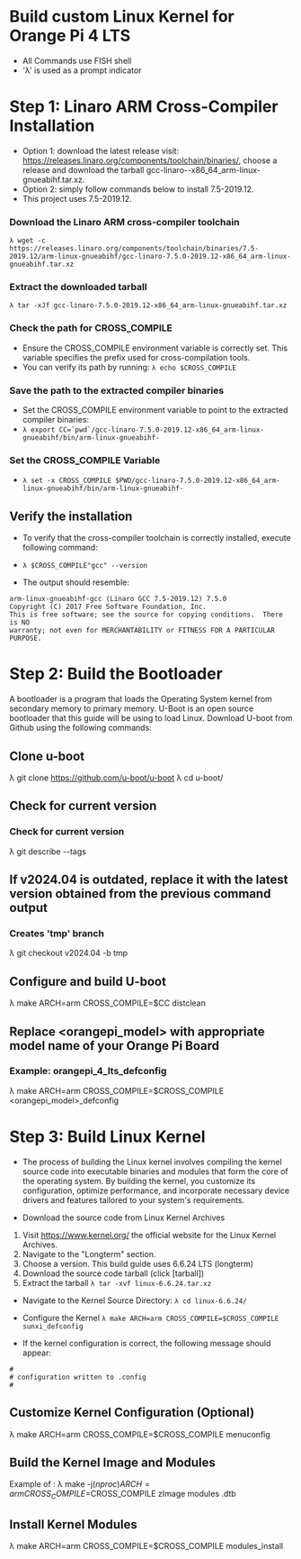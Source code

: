 # Build custom Linux Kernel for Orange Pi 4 LTS
- All Commands use FISH shell
- 'λ' is used as a prompt indicator

# Step 1: Linaro ARM Cross-Compiler Installation
- Option 1: download the latest release visit: https://releases.linaro.org/components/toolchain/binaries/, choose a release and download the tarball gcc-linaro--x86_64_arm-linux-gnueabihf.tar.xz.
- Option 2: simply follow commands below to install 7.5-2019.12. 
- This project uses 7.5-2019.12.

### Download the Linaro ARM cross-compiler toolchain
```λ wget -c https://releases.linaro.org/components/toolchain/binaries/7.5-2019.12/arm-linux-gnueabihf/gcc-linaro-7.5.0-2019.12-x86_64_arm-linux-gnueabihf.tar.xz```

### Extract the downloaded tarball
```λ tar -xJf gcc-linaro-7.5.0-2019.12-x86_64_arm-linux-gnueabihf.tar.xz```

### Check the path for CROSS_COMPILE
- Ensure the CROSS_COMPILE environment variable is correctly set. This variable specifies the prefix used for cross-compilation tools.
- You can verify its path by running:
```λ echo $CROSS_COMPILE```

### Save the path to the extracted compiler binaries
- Set the CROSS_COMPILE environment variable to point to the extracted compiler binaries: 
- ```λ export CC=`pwd`/gcc-linaro-7.5.0-2019.12-x86_64_arm-linux-gnueabihf/bin/arm-linux-gnueabihf-```

### Set the CROSS_COMPILE Variable
- ```λ set -x CROSS_COMPILE $PWD/gcc-linaro-7.5.0-2019.12-x86_64_arm-linux-gnueabihf/bin/arm-linux-gnueabihf-```

## Verify the installation
- To verify that the cross-compiler toolchain is correctly installed, execute following command:
- ```λ $CROSS_COMPILE"gcc" --version```

- The output should resemble:
```
arm-linux-gnueabihf-gcc (Linaro GCC 7.5-2019.12) 7.5.0
Copyright (C) 2017 Free Software Foundation, Inc.
This is free software; see the source for copying conditions.  There is NO
warranty; not even for MERCHANTABILITY or FITNESS FOR A PARTICULAR PURPOSE.
```

# Step 2: Build the Bootloader
A bootloader is a program that loads the Operating System kernel from secondary memory to primary memory. U-Boot is an open source bootloader that this guide will be using to load Linux. Download U-boot from Github using the following commands:

## Clone u-boot
λ git clone https://github.com/u-boot/u-boot
λ cd u-boot/

## Check for current version
### Check for current version
λ git describe --tags

## If v2024.04 is outdated, replace it with the latest version obtained from the previous command output 
### Creates 'tmp' branch
λ git checkout v2024.04 -b tmp

## Configure and build U-boot
λ make ARCH=arm CROSS_COMPILE=$CC distclean

## Replace <orangepi_model> with appropriate model name of your Orange Pi Board
### Example: orangepi_4_lts_defconfig
λ make ARCH=arm CROSS_COMPILE=$CROSS_COMPILE <orangepi_model>_defconfig 

# Step 3: Build Linux Kernel
- The process of building the Linux kernel involves compiling the kernel source code into executable binaries and modules that form the core of the operating system. By building the kernel, you customize its configuration, optimize performance, and incorporate necessary device drivers and features tailored to your system's requirements.

- Download the source code from Linux Kernel Archives
1. Visit https://www.kernel.org/ the official website for the Linux Kernel Archives.
2. Navigate to the "Longterm" section. 
3. Choose a version. This build guide uses 6.6.24 LTS (longterm)
4. Download the source code tarball (click [tarball])
5. Extract the tarball
```λ tar -xvf linux-6.6.24.tar.xz```

- Navigate to the Kernel Source Directory:
```λ cd linux-6.6.24/```

- Configure the Kernel
```λ make ARCH=arm CROSS_COMPILE=$CROSS_COMPILE sunxi_defconfig```

- If the kernel configuration is correct, the following message should appear:
```
#
# configuration written to .config
#
```
## Customize Kernel Configuration (Optional)
λ make ARCH=arm CROSS_COMPILE=$CROSS_COMPILE menuconfig

## Build the Kernel Image and Modules
Example of <board>: 
λ make -j$(nproc) ARCH=arm CROSS_COMPILE=$CROSS_COMPILE zImage modules <board>.dtb

## Install Kernel Modules
λ make ARCH=arm CROSS_COMPILE=$CROSS_COMPILE modules_install
